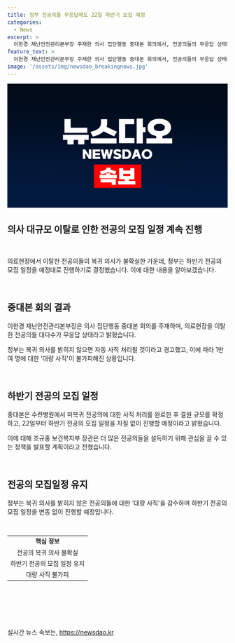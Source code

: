 ```yaml
---
title: 정부 전공의들 무응답에도 22일 하반기 모집 예정
categories:
  - News
excerpt: >
  이한경 재난안전관리본부장 주재한 의사 집단행동 중대본 회의에서, 전공의들의 무응답 상태가 확인되었고, 정부는 예정대로 하반기 전공의 모집 일정을 진행할 예정임을 밝혔다. 수련병원에서 미복귀 전공의에 대한 사직 처리를 완료하고, 이에 따라 22일부터 모집 일정이 차질없이 진행될 예정이다. 전공의들에 대한 대량 사직이 불가피해졌으며, 보건복지부 장관은 관련 정책 발표를 약속했다.
feature_text: >
  이한경 재난안전관리본부장 주재한 의사 집단행동 중대본 회의에서, 전공의들의 무응답 상태가 확인되었고, 정부는 예정대로 하반기 전공의 모집 일정을 진행할 예정임을 밝혔다. 수련병원에서 미복귀 전공의에 대한 사직 처리를 완료하고, 이에 따라 22일부터 모집 일정이 차질없이 진행될 예정이다. 전공의들에 대한 대량 사직이 불가피해졌으며, 보건복지부 장관은 관련 정책 발표를 약속했다.
image: '/assets/img/newsdao_breakingnews.jpg'
---
```


<p><img src="/assets/img/newsdao_breakingnews.jpg" alt="ontimetimes 속보" /></p>

<h2>의사 대규모 이탈로 인한 전공의 모집 일정 계속 진행</h2>

<p data-ke-size="size16">&nbsp;</p>

<p>의료현장에서 이탈한 전공의들의 복귀 의사가 불확실한 가운데, 정부는 하반기 전공의 모집 일정을 예정대로 진행하기로 결정했습니다. 이에 대한 내용을 알아보겠습니다.</p>

<p data-ke-size="size16">&nbsp;</p>

<h2 data-ke-size="size26">중대본 회의 결과</h2>

<p data-ke-size="size16">이한경 재난안전관리본부장은 의사 집단행동 중대본 회의를 주재하며, 의료현장을 이탈한 전공의들 대다수가 무응답 상태라고 밝혔습니다. </p>

<p data-ke-size="size16">정부는 복귀 의사를 밝히지 않으면 자동 사직 처리될 것이라고 경고했고, 이에 따라 1만여 명에 대한 '대량 사직'이 불가피해진 상황입니다.</p>

<p data-ke-size="size16">&nbsp;</p>

<h2 data-ke-size="size26">하반기 전공의 모집 일정</h2>

<p data-ke-size="size16">중대본은 수련병원에서 미복귀 전공의에 대한 사직 처리를 완료한 후 결원 규모를 확정하고, 22일부터 하반기 전공의 모집 일정을 차질 없이 진행할 예정이라고 밝혔습니다.</p>

<p data-ke-size="size16">이에 대해 조규홍 보건복지부 장관은 더 많은 전공의들을 설득하기 위해 관심을 끌 수 있는 정책을 발표할 계획이라고 전했습니다.</p>

<p data-ke-size="size16">&nbsp;</p>

<h2 data-ke-size="size26">전공의 모집일정 유지</h2>

<p data-ke-size="size16">정부는 복귀 의사를 밝히지 않은 전공의들에 대한 '대량 사직'을 감수하며 하반기 전공의 모집 일정을 변동 없이 진행할 예정입니다. </p>

<p data-ke-size="size16">&nbsp;</p>

<table>
   <tbody>
      <tr>
         <td style="text-align: center; height: 17px;"><b>핵심 정보</b></td>
      </tr>
      <tr>
         <td style="text-align: center; height: 17px;">전공의 복귀 의사 불확실</td>
      </tr>
      <tr>
         <td style="text-align: center; height: 17px;">하반기 전공의 모집 일정 유지</td>
      </tr>
      <tr>
         <td style="text-align: center; height: 17px;">대량 사직 불가피</td>
      </tr>
   </tbody>
</table>

<p data-ke-size="size16">&nbsp;</p>

<p data-ke-size="size16">&nbsp;</p>

<p data-ke-size="size16">&nbsp;</p>
실시간 뉴스 속보는, <a href="https://newsdao.kr" rel="dofollow">https://newsdao.kr</a>


